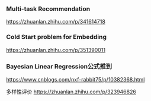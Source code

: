 ### Multi-task Recommendation
https://zhuanlan.zhihu.com/p/341614718

### Cold Start problem for Embedding
https://zhuanlan.zhihu.com/p/351390011

### Bayesian Linear Regression公式推到
https://www.cnblogs.com/nxf-rabbit75/p/10382368.html

多样性评价
https://zhuanlan.zhihu.com/p/323946826
